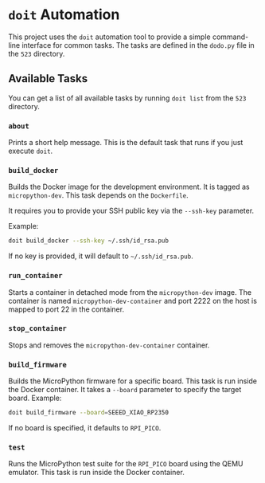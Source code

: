 # `doit` Automation

This project uses the `doit` automation tool to provide a simple command-line interface for common tasks. The tasks are defined in the `dodo.py` file in the `523` directory.

## Available Tasks

You can get a list of all available tasks by running `doit list` from the `523` directory.

### `about`
Prints a short help message. This is the default task that runs if you just execute `doit`.

### `build_docker`
Builds the Docker image for the development environment. It is tagged as `micropython-dev`. This task depends on the `Dockerfile`.

It requires you to provide your SSH public key via the `--ssh-key` parameter.

Example:
```bash
doit build_docker --ssh-key ~/.ssh/id_rsa.pub
```
If no key is provided, it will default to `~/.ssh/id_rsa.pub`.

### `run_container`
Starts a container in detached mode from the `micropython-dev` image. The container is named `micropython-dev-container` and port 2222 on the host is mapped to port 22 in the container.

### `stop_container`
Stops and removes the `micropython-dev-container` container.

### `build_firmware`
Builds the MicroPython firmware for a specific board. This task is run inside the Docker container. It takes a `--board` parameter to specify the target board.
Example:
```bash
doit build_firmware --board=SEEED_XIAO_RP2350
```
If no board is specified, it defaults to `RPI_PICO`.

### `test`
Runs the MicroPython test suite for the `RPI_PICO` board using the QEMU emulator. This task is run inside the Docker container.
